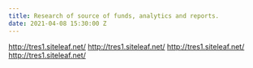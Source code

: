 ```yaml
---
title: Research of source of funds, analytics and reports.
date: 2021-04-08 15:30:00 Z
---
```


http://tres1.siteleaf.net/
http://tres1.siteleaf.net/
http://tres1.siteleaf.net/
http://tres1.siteleaf.net/
